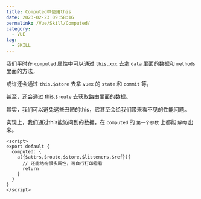 ```yaml
---
title: Computed中使用this
date: 2023-02-23 09:58:16
permalink: /Vue/Skill/Computed/
category:
  - VUE
tag:
  - SKILL
---
```


我们平时在 `computed` 属性中可以通过 `this.xxx` 去拿 `data` 里面的数据和 `methods` 里面的方法，

或许还会通过 `this.$store` 去拿 `vuex` 的 `state` 和 `commit` 等，

甚至，还会通过 this.`$route` 去获取路由里面的数据。 

其实，我们可以避免这些丑陋的this，它甚至会给我们带来看不见的性能问题。

实现上，我们通过this能访问到的数据，在 `computed` 的 `第一个参数` 上都能 `解构` 出来。

```vue
<script>
export default {
  computed: {
    a({$attrs,$route,$store,$listeners,$ref}){
      // 还能结构很多属性，可自行打印看看
      return
    }
  }
}
</script>
```
